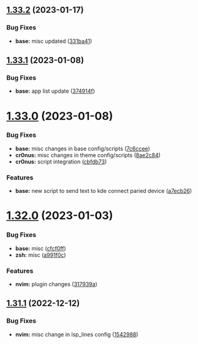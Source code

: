## [1.33.2](https://github.com/umgbhalla/dotstow/compare/v1.33.1...v1.33.2) (2023-01-17)


### Bug Fixes

* **base:** misc updated ([331ba41](https://github.com/umgbhalla/dotstow/commit/331ba4108de3f611e671ac0491833a6e11b75edb))



## [1.33.1](https://github.com/umgbhalla/dotstow/compare/v1.33.0...v1.33.1) (2023-01-08)


### Bug Fixes

* **base:** app list update ([374914f](https://github.com/umgbhalla/dotstow/commit/374914fb4100aa2f185bbb2da29d6b8fa22c2472))



# [1.33.0](https://github.com/umgbhalla/dotstow/compare/v1.32.0...v1.33.0) (2023-01-08)


### Bug Fixes

* **base:** misc changes in base config/scripts ([7c6ccee](https://github.com/umgbhalla/dotstow/commit/7c6cceed1e2bcffbe8f252679608f4f100b0bde5))
* **cr0nus:** misc changes in theme config/scripts ([8ae2c84](https://github.com/umgbhalla/dotstow/commit/8ae2c84d183f897379a7dfa11a24443920d981ac))
* **cr0nus:** script integration ([cbfdb73](https://github.com/umgbhalla/dotstow/commit/cbfdb73d6c9aef03ec2680e435f82964560833c5))


### Features

* **base:** new script to send text to kde connect paried device ([a7ecb26](https://github.com/umgbhalla/dotstow/commit/a7ecb26debb2bd5209e822e983aff113f106e991))



# [1.32.0](https://github.com/umgbhalla/dotstow/compare/v1.31.1...v1.32.0) (2023-01-03)


### Bug Fixes

* **base:** misc ([cfcf0ff](https://github.com/umgbhalla/dotstow/commit/cfcf0ff79314135379cc4ce6a46a6a14c6118397))
* **zsh:** misc ([a991f0c](https://github.com/umgbhalla/dotstow/commit/a991f0c93cce2f6fe9b3b242f820efac1a9fa5af))


### Features

* **nvim:** plugin changes ([317939a](https://github.com/umgbhalla/dotstow/commit/317939aa17dd70bf8aadb751943977cdc46c3929))



## [1.31.1](https://github.com/umgbhalla/dotstow/compare/v1.31.0...v1.31.1) (2022-12-12)


### Bug Fixes

* **nvim:** misc change in lsp_lines config ([1542988](https://github.com/umgbhalla/dotstow/commit/1542988aceda26e4a2e2219a922563387553bb39))



